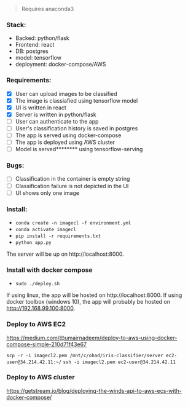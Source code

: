 > Requires anaconda3

### Stack:
- Backed: python/flask
- Frontend: react
- DB: postgres
- model: tensorflow
- deployment: docker-compose/AWS

### Requirements:
- [X] User can upload images to be classified
- [X] The image is classiafied using tensorflow model
- [X] UI is written in react
- [X] Server is written in python/flask
- [ ] User can authenticate to the app
- [ ] User's classification history is saved in postgres
- [ ] The app is served using docker-compose
- [ ] The app is deployed using AWS cluster
- [ ] Model is served******** using tensorflow-serving 

### Bugs:
- [ ] Classification in the container is empty string
- [ ] Classification failure is not depicted in the UI
- [ ] UI shows only one image

### Install:
- `conda create -n imagecl -f environment.yml`
- `conda activate imagecl`
- `pip install -r requirements.txt`
- `python app.py`

The server will be up on http://localhost:8000.

### Install with docker compose
- `sudo ./deploy.sh`

If using linux, the app will be hosted on http://localhost:8000. 
If using docker toolbox (windows 10), the app will probably be hosted on http://192.168.99.100:8000.


### Deploy to AWS EC2
https://medium.com/@umairnadeem/deploy-to-aws-using-docker-compose-simple-210d71f43e67

`scp -r -i imagecl2.pem /mnt/c/ohad/iris-classifier/server ec2-user@34.214.42.11:~/`
`ssh -i imagecl2.pem ec2-user@34.214.42.11`

### Deploy to AWS cluster
https://getstream.io/blog/deploying-the-winds-api-to-aws-ecs-with-docker-compose/